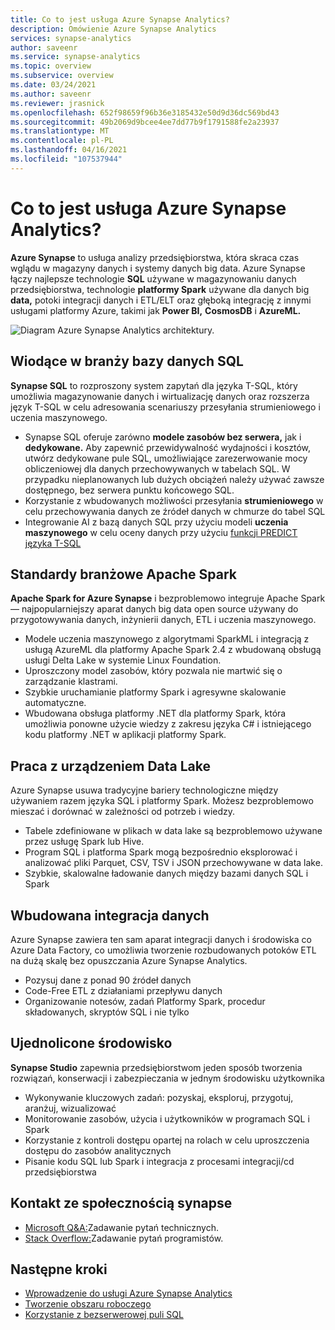 ```yaml
---
title: Co to jest usługa Azure Synapse Analytics?
description: Omówienie Azure Synapse Analytics
services: synapse-analytics
author: saveenr
ms.service: synapse-analytics
ms.topic: overview
ms.subservice: overview
ms.date: 03/24/2021
ms.author: saveenr
ms.reviewer: jrasnick
ms.openlocfilehash: 652f98659f96b36e3185432e50d9d36dc569bd43
ms.sourcegitcommit: 49b2069d9bcee4ee7dd77b9f1791588fe2a23937
ms.translationtype: MT
ms.contentlocale: pl-PL
ms.lasthandoff: 04/16/2021
ms.locfileid: "107537944"
---
```

# <a name="what-is-azure-synapse-analytics"></a>Co to jest usługa Azure Synapse Analytics?

**Azure Synapse** to usługa analizy przedsiębiorstwa, która skraca czas wglądu w magazyny danych i systemy danych big data. Azure Synapse łączy najlepsze technologie **SQL** używane w magazynowaniu danych przedsiębiorstwa, technologie **platformy Spark** używane dla danych big **data,** potoki integracji danych i ETL/ELT oraz głęboką integrację z innymi usługami platformy Azure, takimi jak **Power BI,** **CosmosDB** i **AzureML.**

![Diagram Azure Synapse Analytics architektury.](./media/overview-what-is/synapse-architecture.png)

## <a name="industry-leading-sql"></a>Wiodące w branży bazy danych SQL

**Synapse SQL** to rozproszony system zapytań dla języka T-SQL, który umożliwia magazynowanie danych i wirtualizację danych oraz rozszerza język T-SQL w celu adresowania scenariuszy przesyłania strumieniowego i uczenia maszynowego.

* Synapse SQL oferuje zarówno **modele zasobów bez serwera,** jak i **dedykowane.** Aby zapewnić przewidywalność wydajności i kosztów, utwórz dedykowane pule SQL, umożliwiające zarezerwowanie mocy obliczeniowej dla danych przechowywanych w tabelach SQL. W przypadku nieplanowanych lub dużych obciążeń należy używać zawsze dostępnego, bez serwera punktu końcowego SQL.
* Korzystanie z wbudowanych możliwości przesyłania **strumieniowego** w celu przechowywania danych ze źródeł danych w chmurze do tabel SQL
* Integrowanie AI z bazą danych SQL przy użyciu modeli **uczenia maszynowego** w celu oceny danych przy użyciu [funkcji PREDICT języka T-SQL](/sql/t-sql/queries/predict-transact-sql?view=azure-sqldw-latest&preserve-view=true)

## <a name="industry-standard-apache-spark"></a>Standardy branżowe Apache Spark

**Apache Spark for Azure Synapse** i bezproblemowo integruje Apache Spark — najpopularniejszy aparat danych big data open source używany do przygotowywania danych, inżynierii danych, ETL i uczenia maszynowego.

* Modele uczenia maszynowego z algorytmami SparkML i integracją z usługą AzureML dla platformy Apache Spark 2.4 z wbudowaną obsługą usługi Delta Lake w systemie Linux Foundation.
* Uproszczony model zasobów, który pozwala nie martwić się o zarządzanie klastrami.
* Szybkie uruchamianie platformy Spark i agresywne skalowanie automatyczne.
* Wbudowana obsługa platformy .NET dla platformy Spark, która umożliwia ponowne użycie wiedzy z zakresu języka C# i istniejącego kodu platformy .NET w aplikacji platformy Spark.

## <a name="working-with-your-data-lake"></a>Praca z urządzeniem Data Lake

Azure Synapse usuwa tradycyjne bariery technologiczne między używaniem razem języka SQL i platformy Spark. Możesz bezproblemowo mieszać i dorównać w zależności od potrzeb i wiedzy.

* Tabele zdefiniowane w plikach w data lake są bezproblemowo używane przez usługę Spark lub Hive.
* Program SQL i platforma Spark mogą bezpośrednio eksplorować i analizować pliki Parquet, CSV, TSV i JSON przechowywane w data lake.
* Szybkie, skalowalne ładowanie danych między bazami danych SQL i Spark

## <a name="built-in-data-integration"></a>Wbudowana integracja danych

Azure Synapse zawiera ten sam aparat integracji danych i środowiska co Azure Data Factory, co umożliwia tworzenie rozbudowanych potoków ETL na dużą skalę bez opuszczania Azure Synapse Analytics.

* Pozysuj dane z ponad 90 źródeł danych
* Code-Free ETL z działaniami przepływu danych
* Organizowanie notesów, zadań Platformy Spark, procedur składowanych, skryptów SQL i nie tylko

## <a name="unified-experience"></a>Ujednolicone środowisko 

**Synapse Studio** zapewnia przedsiębiorstwom jeden sposób tworzenia rozwiązań, konserwacji i zabezpieczania w jednym środowisku użytkownika

* Wykonywanie kluczowych zadań: pozyskaj, eksploruj, przygotuj, aranżuj, wizualizować
* Monitorowanie zasobów, użycia i użytkowników w programach SQL i Spark
* Korzystanie z kontroli dostępu opartej na rolach w celu uproszczenia dostępu do zasobów analitycznych
* Pisanie kodu SQL lub Spark i integracja z procesami integracji/cd przedsiębiorstwa

## <a name="engage-with-the-synapse-community"></a>Kontakt ze społecznością synapse

- [Microsoft Q&A:](/answers/topics/azure-synapse-analytics.html)Zadawanie pytań technicznych.
- [Stack Overflow:](https://stackoverflow.com/questions/tagged/azure-synapse)Zadawanie pytań programistów.

## <a name="next-steps"></a>Następne kroki

* [Wprowadzenie do usługi Azure Synapse Analytics](get-started.md)
* [Tworzenie obszaru roboczego](quickstart-create-workspace.md)
* [Korzystanie z bezserwerowej puli SQL](quickstart-sql-on-demand.md)
